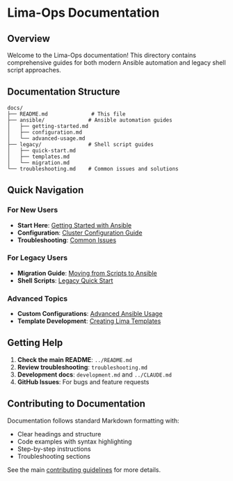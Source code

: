# Lima-Ops Documentation

## Overview

Welcome to the Lima-Ops documentation! This directory contains comprehensive guides for both modern Ansible automation and legacy shell script approaches.

## Documentation Structure

```
docs/
├── README.md              # This file
├── ansible/              # Ansible automation guides
│   ├── getting-started.md
│   ├── configuration.md
│   └── advanced-usage.md
├── legacy/               # Shell script guides
│   ├── quick-start.md
│   ├── templates.md
│   └── migration.md
└── troubleshooting.md    # Common issues and solutions
```

## Quick Navigation

### For New Users
- **Start Here**: [Getting Started with Ansible](ansible/getting-started.md)
- **Configuration**: [Cluster Configuration Guide](ansible/configuration.md)
- **Troubleshooting**: [Common Issues](troubleshooting.md)

### For Legacy Users
- **Migration Guide**: [Moving from Scripts to Ansible](legacy/migration.md)
- **Shell Scripts**: [Legacy Quick Start](legacy/quick-start.md)

### Advanced Topics
- **Custom Configurations**: [Advanced Ansible Usage](ansible/advanced-usage.md)
- **Template Development**: [Creating Lima Templates](legacy/templates.md)

## Getting Help

1. **Check the main README**: `../README.md`
2. **Review troubleshooting**: `troubleshooting.md`
3. **Development docs**: `development.md` and `../CLAUDE.md`
4. **GitHub Issues**: For bugs and feature requests

## Contributing to Documentation

Documentation follows standard Markdown formatting with:
- Clear headings and structure
- Code examples with syntax highlighting
- Step-by-step instructions
- Troubleshooting sections

See the main [contributing guidelines](../README.md#contributing) for more details.